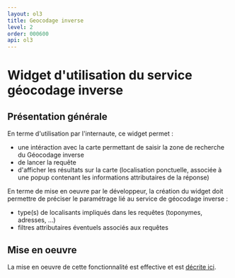```yaml
---
layout: ol3
title: Geocodage inverse
level: 2
order: 000600
api: ol3
---
```


# Widget d'utilisation du service géocodage inverse

## Présentation générale

En terme d'utilisation par l'internaute, ce widget permet :

*  une intéraction avec la carte permettant de saisir la zone de recherche du Géocodage inverse
* de lancer la requête
* d'afficher les résultats sur la carte (localisation ponctuelle, associée à une popup contenant les informations attributaires de la réponse)

En terme de mise en oeuvre par le développeur, la création du widget doit permettre de préciser le paramétrage lié au service de géocodage inverse :

* type(s) de localisants impliqués dans les requêtes (toponymes, adresses, ...)
* filtres attributaires éventuels associés aux requêtes

## Mise en oeuvre

La mise en oeuvre de cette fonctionnalité est effective et est <a href="https://github.com/IGNF/geoportal-extensions/blob/master/README-ol3.md#reverse" target="_blank">décrite ici</a>.


